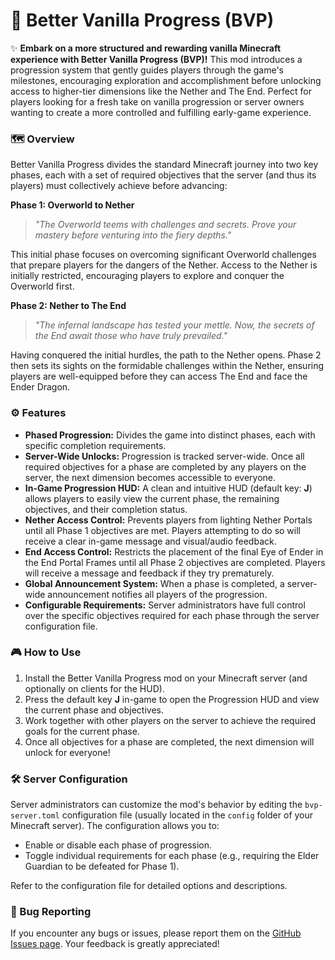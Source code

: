 # 📜 Better Vanilla Progress (BVP)

✨ **Embark on a more structured and rewarding vanilla Minecraft experience with Better Vanilla Progress (BVP)!** This mod introduces a progression system that gently guides players through the game's milestones, encouraging exploration and accomplishment before unlocking access to higher-tier dimensions like the Nether and The End. Perfect for players looking for a fresh take on vanilla progression or server owners wanting to create a more controlled and fulfilling early-game experience.

### 🗺️ Overview

Better Vanilla Progress divides the standard Minecraft journey into two key phases, each with a set of required objectives that the server (and thus its players) must collectively achieve before advancing:

**Phase 1: Overworld to Nether**

> _"The Overworld teems with challenges and secrets. Prove your mastery before venturing into the fiery depths."_

This initial phase focuses on overcoming significant Overworld challenges that prepare players for the dangers of the Nether. Access to the Nether is initially restricted, encouraging players to explore and conquer the Overworld first.

**Phase 2: Nether to The End**

> _"The infernal landscape has tested your mettle. Now, the secrets of the End await those who have truly prevailed."_

Having conquered the initial hurdles, the path to the Nether opens. Phase 2 then sets its sights on the formidable challenges within the Nether, ensuring players are well-equipped before they can access The End and face the Ender Dragon.

### ⚙️ Features

* **Phased Progression:** Divides the game into distinct phases, each with specific completion requirements.
* **Server-Wide Unlocks:** Progression is tracked server-wide. Once all required objectives for a phase are completed by any players on the server, the next dimension becomes accessible to everyone.
* **In-Game Progression HUD:** A clean and intuitive HUD (default key: **J**) allows players to easily view the current phase, the remaining objectives, and their completion status.
* **Nether Access Control:** Prevents players from lighting Nether Portals until all Phase 1 objectives are met. Players attempting to do so will receive a clear in-game message and visual/audio feedback.
* **End Access Control:** Restricts the placement of the final Eye of Ender in the End Portal Frames until all Phase 2 objectives are completed. Players will receive a message and feedback if they try prematurely.
* **Global Announcement System:** When a phase is completed, a server-wide announcement notifies all players of the progression.
* **Configurable Requirements:** Server administrators have full control over the specific objectives required for each phase through the server configuration file.

### 🎮 How to Use

1.  Install the Better Vanilla Progress mod on your Minecraft server (and optionally on clients for the HUD).
2.  Press the default key **J** in-game to open the Progression HUD and view the current phase and objectives.
3.  Work together with other players on the server to achieve the required goals for the current phase.
4.  Once all objectives for a phase are completed, the next dimension will unlock for everyone!

### 🛠️ Server Configuration

Server administrators can customize the mod's behavior by editing the `bvp-server.toml` configuration file (usually located in the `config` folder of your Minecraft server). The configuration allows you to:

* Enable or disable each phase of progression.
* Toggle individual requirements for each phase (e.g., requiring the Elder Guardian to be defeated for Phase 1).

Refer to the configuration file for detailed options and descriptions.

### 🐞 Bug Reporting

If you encounter any bugs or issues, please report them on the [GitHub Issues page](https://github.com/II-mirai-II/BetterVanillaProgress/issues). Your feedback is greatly appreciated!